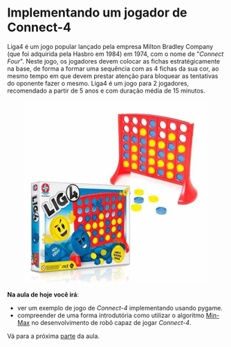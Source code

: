 # Implementando um jogador de Connect-4

Liga4 é um jogo popular lançado pela empresa Milton Bradley Company (que foi adquirida pela Hasbro em 1984) em 1974, com o nome de "*Connect Four*". Neste jogo, os jogadores devem colocar as fichas estratégicamente na base, de forma a formar uma sequência com as 4 fichas da sua cor, ao mesmo tempo em que devem prestar atenção para bloquear as tentativas do oponente fazer o mesmo. Liga4 é um jogo para 2 jogadores, recomendado a partir de 5 anos e com duração média de 15 minutos.

<p align="center">
<figure>
  <img src="lig4.jpg" alt="Jogo Liga4" />
</figure>
</p>

**Na aula de hoje você irá**:

- ver um exemplo de jogo de *Connect-4* implementando usando pygame.
- compreender de uma forma introdutória como utilizar o algoritmo [Min-Max](https://en.wikipedia.org/wiki/Minimax) no desenvolvimento de robô capaz de jogar *Connect-4*.

Vá para a próxima [parte](configuracao.md) da aula.